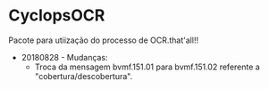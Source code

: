 # CyclopsOCR
Pacote para utiização do processo de OCR.that'all!!

* 20180828 - Mudanças:  
    - Troca da mensagem bvmf.151.01 para bvmf.151.02 referente a "cobertura/descobertura".

